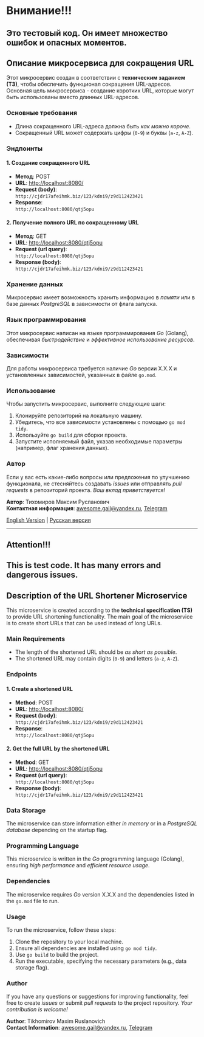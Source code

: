 <!DOCTYPE html>
<html lang="ru">
<head>
    <meta charset="UTF-8">
    <title>URL Shortener Microservice</title>
</head>
<body>

<h1>Внимание!!!</h1>
<h2>Это тестовый код. Он имеет множество ошибок и опасных моментов.</h2>

<h2>Описание микросервиса для сокращения URL</h2>
<p>Этот микросервис создан в соответствии с <strong>техническим заданием (ТЗ)</strong>, чтобы обеспечить функционал сокращения URL-адресов. Основная цель микросервиса - создание коротких URL, которые могут быть использованы вместо длинных URL-адресов.</p>

<h3>Основные требования</h3>
<ul>
    <li>Длина сокращенного URL-адреса должна быть <em>как можно короче</em>.</li>
    <li>Сокращенный URL может содержать цифры (<code>0-9</code>) и буквы (<code>a-z</code>, <code>A-Z</code>).</li>
</ul>

<h3>Эндпоинты</h3>

<h4>1. Создание сокращенного URL</h4>
<ul>
    <li><strong>Метод</strong>: POST</li>
    <li><strong>URL</strong>: <a href="http://localhost:8080/">http://localhost:8080/</a></li>
    <li><strong>Request (body)</strong>: <br>
    <code>http://cjdr17afeihmk.biz/123/kdni9/z9d112423421</code></li>
    <li><strong>Response</strong>: <br>
    <code>http://localhost:8080/qtj5opu</code></li>
</ul>

<h4>2. Получение полного URL по сокращенному URL</h4>
<ul>
    <li><strong>Метод</strong>: GET</li>
    <li><strong>URL</strong>: <a href="http://localhost:8080/qtj5opu">http://localhost:8080/qtj5opu</a></li>
    <li><strong>Request (url query)</strong>: <br>
    <code>http://localhost:8080/qtj5opu</code></li>
    <li><strong>Response (body)</strong>: <br>
    <code>http://cjdr17afeihmk.biz/123/kdni9/z9d112423421</code></li>
</ul>

<h3>Хранение данных</h3>
<p>Микросервис имеет возможность хранить информацию в <em>памяти</em> или в базе данных <em>PostgreSQL</em> в зависимости от флага запуска.</p>

<h3>Язык программирования</h3>
<p>Этот микросервис написан на языке программирования <em>Go</em> (Golang), обеспечивая <em>быстродействие</em> и <em>эффективное использование ресурсов</em>.</p>

<h3>Зависимости</h3>
<p>Для работы микросервиса требуется наличие <em>Go</em> версии X.X.X и установленных зависимостей, указанных в файле <code>go.mod</code>.</p>

<h3>Использование</h3>
<p>Чтобы запустить микросервис, выполните следующие шаги:</p>
<ol>
    <li>Клонируйте репозиторий на локальную машину.</li>
    <li>Убедитесь, что все зависимости установлены с помощью <code>go mod tidy</code>.</li>
    <li>Используйте <code>go build</code> для сборки проекта.</li>
    <li>Запустите исполняемый файл, указав необходимые параметры (например, флаг хранения данных).</li>
</ol>

<h3>Автор</h3>
<p>Если у вас есть какие-либо вопросы или предложения по улучшению функционала, не стесняйтесь создавать <em>issues</em> или отправлять <em>pull requests</em> в репозиторий проекта. <em>Ваш вклад приветствуется!</em></p>

<p><strong>Автор</strong>: Тихомиров Максим Русланович<br>
<strong>Контактная информация</strong>: <a href="mailto:awesome.gail@yandex.ru">awesome.gail@yandex.ru</a>, <a href="https://t.me/Tichomirov2003">Telegram</a></p>

<!-- Language Switcher -->
<a href="#english-version">English Version</a> | <a href="#русская-версия">Русская версия</a>

<hr>

<!-- English Version -->
<h2 id="english-version">Attention!!!</h2>
<h2>This is test code. It has many errors and dangerous issues.</h2>

<h2>Description of the URL Shortener Microservice</h2>
<p>This microservice is created according to the <strong>technical specification (TS)</strong> to provide URL shortening functionality. The main goal of the microservice is to create short URLs that can be used instead of long URLs.</p>

<h3>Main Requirements</h3>
<ul>
    <li>The length of the shortened URL should be <em>as short as possible</em>.</li>
    <li>The shortened URL may contain digits (<code>0-9</code>) and letters (<code>a-z</code>, <code>A-Z</code>).</li>
</ul>

<h3>Endpoints</h3>

<h4>1. Create a shortened URL</h4>
<ul>
    <li><strong>Method</strong>: POST</li>
    <li><strong>URL</strong>: <a href="http://localhost:8080/">http://localhost:8080/</a></li>
    <li><strong>Request (body)</strong>: <br>
    <code>http://cjdr17afeihmk.biz/123/kdni9/z9d112423421</code></li>
    <li><strong>Response</strong>: <br>
    <code>http://localhost:8080/qtj5opu</code></li>
</ul>

<h4>2. Get the full URL by the shortened URL</h4>
<ul>
    <li><strong>Method</strong>: GET</li>
    <li><strong>URL</strong>: <a href="http://localhost:8080/qtj5opu">http://localhost:8080/qtj5opu</a></li>
    <li><strong>Request (url query)</strong>: <br>
    <code>http://localhost:8080/qtj5opu</code></li>
    <li><strong>Response (body)</strong>: <br>
    <code>http://cjdr17afeihmk.biz/123/kdni9/z9d112423421</code></li>
</ul>

<h3>Data Storage</h3>
<p>The microservice can store information either <em>in memory</em> or in a <em>PostgreSQL database</em> depending on the startup flag.</p>

<h3>Programming Language</h3>
<p>This microservice is written in the <em>Go</em> programming language (Golang), ensuring <em>high performance</em> and <em>efficient resource usage</em>.</p>

<h3>Dependencies</h3>
<p>The microservice requires <em>Go</em> version X.X.X and the dependencies listed in the <code>go.mod</code> file to run.</p>

<h3>Usage</h3>
<p>To run the microservice, follow these steps:</p>
<ol>
    <li>Clone the repository to your local machine.</li>
    <li>Ensure all dependencies are installed using <code>go mod tidy</code>.</li>
    <li>Use <code>go build</code> to build the project.</li>
    <li>Run the executable, specifying the necessary parameters (e.g., data storage flag).</li>
</ol>

<h3>Author</h3>
<p>If you have any questions or suggestions for improving functionality, feel free to create <em>issues</em> or submit <em>pull requests</em> to the project repository. <em>Your contribution is welcome!</em></p>

<p><strong>Author</strong>: Tikhomirov Maxim Ruslanovich<br>
<strong>Contact Information</strong>: <a href="mailto:awesome.gail@yandex.ru">awesome.gail@yandex.ru</a>, <a href="https://t.me/Tichomirov2003">Telegram</a></p>

</body>
</html>
